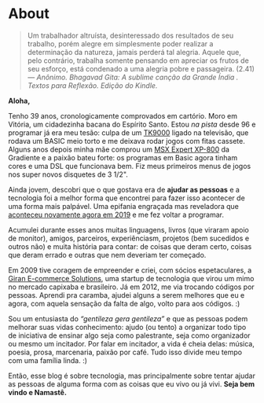 # About

> Um trabalhador altruísta, desinteressado dos resultados de seu trabalho, porém alegre em simplesmente poder realizar a determinação da natureza, jamais perderá tal alegria. Aquele que, pelo contrário, trabalha somente pensando em apreciar os frutos de seu esforço, está condenado a uma alegria pobre e passageira. (2.41) — _Anônimo. Bhagavad Gita: A sublime canção da Grande Índia . Textos para Reflexão. Edição do Kindle._

__Aloha,__

Tenho 39 anos, cronologicamente comprovados em cartório. Moro em Vitória, um cidadezinha bacana do Espírito Santo. Estou _na pista_ desde 96 e programar já era meu tesão: culpa de um [TK9000](https://pt.wikipedia.org/wiki/TK-90X) ligado na televisão, que rodava um BASIC meio torto e me deixava rodar jogos com fitas cassete. Alguns anos depois minha mãe comprou um [MSX Expert XP-800](https://pt.wikipedia.org/wiki/MSX#Expert_XP-800) da Gradiente e a paixão bateu forte: os programas em Basic agora tinham cores e uma DSL que funcionava bem. Fiz meus primeiros menus de jogos nos super novos disquetes de 3 1/2".
    
Ainda jovem, descobri que o que gostava era de **ajudar as pessoas** e a tecnologia foi a melhor forma que encontrei para fazer isso acontecer de uma forma mais palpável. Uma epifania engraçada mas reveladora que [aconteceu novamente agora em 2019](https://medium.com/@leohackin/balan%C3%A7o-2019-at%C3%A9-mais-e-obrigado-pelos-peixes-8e6eeb5d1516) e me fez voltar a programar.
    
Acumulei durante esses anos muitas linguagens, livros (que viraram apoio de monitor), amigos, parceiros, experiênciasm, projetos (bem sucedidos e outros não) e muita história para contar: de coisas que deram certo, coisas que deram errado e outras que nem deveriam ter começado.
    
Em 2009 tive coragem de empreender e criei, com sócios espetaculares, a [Giran E-commerce Solutions](http://www.giran.com.br/), uma startup de tecnologia que virou um mimo no mercado capixaba e brasileiro. Já em 2012, me via trocando códigos por pessoas. Aprendi pra caramba, ajudei alguns a serem melhores que eu e agora, com aquela sensação da falta de algo, volto para aos códigos. :)
    
Sou um entusiasta do _“gentileza gera gentileza”_ e que as pessoas podem melhorar suas vidas conhecimento: ajudo (ou tento) a organizar todo tipo de iniciativa de ensinar algo seja como palestrante, seja como organizador ou mesmo um incitador. Por falar em incitador, a vida é cheia delas: música, poesia, prosa, marcenaria, paixão por café. Tudo isso divide meu tempo com uma família linda. :)

Então, esse blog é sobre tecnologia, mas principalmente sobre tentar ajudar as pessoas de alguma forma com as coisas que eu vivo ou já vivi. __Seja bem vindo e Namastê.__